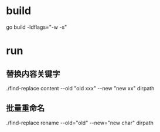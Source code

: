 # build   
go build -ldflags="-w -s"   

# run   
## 替换内容关键字
./find-replace content --old "old xxx" --new "new xx" dirpath

## 批量重命名
./find-replace rename --old="old" --new="new char" dirpath
